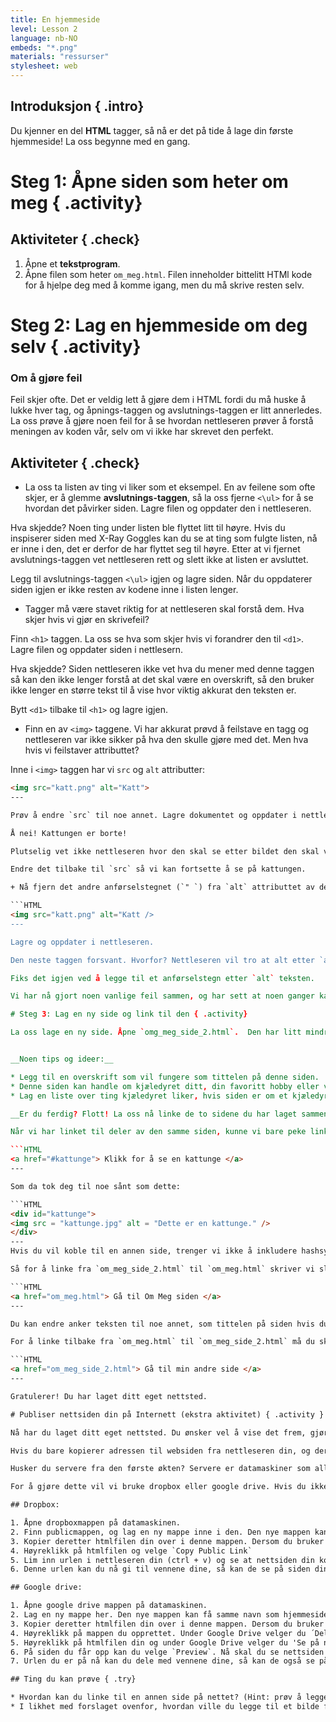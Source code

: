 ```yaml
---
title: En hjemmeside
level: Lesson 2
language: nb-NO
embeds: "*.png"
materials: "ressurser"
stylesheet: web
---
```


## Introduksjon { .intro}

Du kjenner en del __HTML__ tagger, så nå er det på tide å lage din første hjemmeside! La oss begynne med en gang.

# Steg 1: Åpne siden som heter om meg { .activity}

## Aktiviteter { .check}

1. Åpne et __tekstprogram__. 
2. Åpne filen som heter `om_meg.html`. Filen inneholder bittelitt HTMl kode for å hjelpe deg med å komme igang, men du må skrive resten selv.


# Steg 2: Lag en hjemmeside om deg selv { .activity}

### Om å gjøre feil

Feil skjer ofte. Det er veldig lett å gjøre dem i HTML fordi du må huske å lukke hver tag, og åpnings-taggen og avslutnings-taggen er litt annerledes. La oss prøve å gjøre noen feil for å se hvordan nettleseren prøver å forstå meningen av koden vår, selv om vi ikke har skrevet den perfekt.

## Aktiviteter { .check}

+ La oss ta listen av ting vi liker som et eksempel. En av feilene som ofte skjer, er å glemme __avslutnings-taggen__, så la oss fjerne `<\ul>` for å se hvordan det påvirker siden. Lagre filen og oppdater den i nettleseren.

Hva skjedde? Noen ting under listen ble flyttet litt til høyre. Hvis du inspiserer siden med X-Ray Goggles kan du se at ting som fulgte listen, nå er inne i den, det er derfor de har flyttet seg til høyre. Etter at vi fjernet avslutnings-taggen vet nettleseren rett og slett ikke at listen er avsluttet.

Legg til avslutnings-taggen `<\ul>` igjen og lagre siden. Når du oppdaterer siden igjen er ikke resten av kodene inne i listen lenger.

+ Tagger må være stavet riktig for at nettleseren skal forstå dem. Hva skjer hvis vi gjør en skrivefeil?

Finn `<h1>` taggen. La oss se hva som skjer hvis vi forandrer den til `<d1>`. Lagre filen og oppdater siden i nettlesern. 

Hva skjedde? Siden nettleseren ikke vet hva du mener med denne taggen så kan den ikke lenger forstå at det skal være en overskrift, så den bruker ikke lenger en større tekst til å vise hvor viktig akkurat den teksten er.

Bytt `<d1>` tilbake til `<h1>` og lagre igjen.


+ Finn en av `<img>` taggene. Vi har akkurat prøvd å feilstave en tagg og nettleseren var ikke sikker på hva den skulle gjøre med det. Men hva hvis vi feilstaver attributtet?

Inne i `<img>` taggen har vi `src` og `alt` attributter:

```HTML
<img src="katt.png" alt="Katt">
---

Prøv å endre `src` til noe annet. Lagre dokumentet og oppdater i nettleseren.

Å nei! Kattungen er borte!

Plutselig vet ikke nettleseren hvor den skal se etter bildet den skal vise - den ser etter filnavnet i `src` atributten som ikke lenger er der.

Endre det tilbake til `src` så vi kan fortsette å se på kattungen.

+ Nå fjern det andre anførselstegnet (`" `) fra `alt` attributtet av dette bildet: den etter teksten, slik at du ender opp med dette:

```HTML
<img src="katt.png" alt="Katt />
---

Lagre og oppdater i nettleseren.

Den neste taggen forsvant. Hvorfor? Nettleseren vil tro at alt etter `alt =" `og før neste sitatmerke (` "`) er ekstra tekst for dette bildet, inkludert slutten av bildekoden og neste åpnings-taggen.

Fiks det igjen ved å legge til et anførselstegn etter `alt` teksten.

Vi har nå gjort noen vanlige feil sammen, og har sett at noen ganger kan en enkelt feil gjøre slik at nettleseren ikke forstår hva vi mener. Men mesteparten av tiden vil den prøve å vise oss noe uansett, så når vi har endret overskrift-koden til noe annet, forsto den ikke at teksten var en overskrift, men viste oss fortsatt teksten. Så den prøver så godt den kan, men noen feil kan gjøre den ganske forvirret.

# Steg 3: Lag en ny side og link til den { .activity}

La oss lage en ny side. Åpne `omg_meg_side_2.html`.  Den har litt mindre kode en den andre siden du jobbet med, men jeg er sikker på at du kan legge til mer kode selv nå.


__Noen tips og ideer:__

* Legg til en overskrift som vil fungere som tittelen på denne siden.
* Denne siden kan handle om kjæledyret ditt, din favoritt hobby eller vennene dine og deres hobbyer.
* Lag en liste over ting kjæledyret liker, hvis siden er om et kjæledyr.

__Er du ferdig? Flott! La oss nå linke de to sidene du har laget sammen.__

Når vi har linket til deler av den samme siden, kunne vi bare peke linken til en bestemt id på siden, som dette:

```HTML
<a href="#kattunge"> Klikk for å se en kattunge </a>
---

Som da tok deg til noe sånt som dette:

```HTML
<div id="kattunge">
<img src = "kattunge.jpg" alt = "Dette er en kattunge." />
</div>
---
Hvis du vil koble til en annen side, trenger vi ikke å inkludere hashsymbolet (`#`), men i stedet må vi si hvilken fil vi vil linken skal ta oss til.

Så for å linke fra `om_meg_side_2.html` til `om_meg.html` skriver vi slik:

```HTML
<a href="om_meg.html"> Gå til Om Meg siden </a>
---

Du kan endre anker teksten til noe annet, som tittelen på siden hvis du har endret det.

For å linke tilbake fra `om_meg.html` til `om_meg_side_2.html` må du skrive det slik:

```HTML
<a href="om_meg_side_2.html"> Gå til min andre side </a>
---

Gratulerer! Du har laget ditt eget nettsted.

# Publiser nettsiden din på Internett (ekstra aktivitet) { .activity }

Nå har du laget ditt eget nettsted. Du ønsker vel å vise det frem, gjør du ikke?

Hvis du bare kopierer adressen til websiden fra nettleseren din, og deretter sender den til noen, ville de ikke se den. Det er fordi denne adressen beskriver et sted på datamaskinen din, og vennene dine ikke har tilgang til den. Selv om hadde hatt det, hva om de ønsket å se på den når datamaskinen din er skrudd av?

Husker du servere fra den første økten? Servere er datamaskiner som alltid er på og koblet til Internett, og de er satt opp slik at folk kan besøke nettsteder som lever på disse datamaskinene.

For å gjøre dette vil vi bruke dropbox eller google drive. Hvis du ikke har en egen konto kan du spørre om å få bruke mamma eller pappa sin.

## Dropbox:

1. Åpne dropboxmappen på datamaskinen.
2. Finn publicmappen, og lag en ny mappe inne i den. Den nye mappen kan få samme navn som hjemmesiden din, for eksempel 'om_meg'
3. Kopier deretter htmlfilen din over i denne mappen. Dersom du bruker noen bilder eller lignende må disse også kopieres over.
4. Høyreklikk på htmlfilen og velge `Copy Public Link`
5. Lim inn urlen i nettleseren din (ctrl + v) og se at nettsiden din kommer opp.
6. Denne urlen kan du nå gi til vennene dine, så kan de se på siden din. 

## Google drive:

1. Åpne google drive mappen på datamaskinen.
2. Lag en ny mappe her. Den nye mappen kan få samme navn som hjemmesiden din, for eksempel 'om_meg'.
3. Kopier deretter htmlfilen din over i denne mappen. Dersom du bruker noen bilder eller lignende må disse også kopieres over.
4. Høyreklikk på mappen du opprettet. Under Google Drive velger du ´Del´. Kryss av at mappen skal være offentlig - at alle skal kunne se den.
5. Høyreklikk på htmlfilen din og under Google Drive velger du 'Se på nettet'.
6. På siden du får opp kan du velge `Preview`. Nå skal du se nettsiden din.
7. Urlen du er på nå kan du dele med vennene dine, så kan de også se på siden din.

## Ting du kan prøve { .try}

* Hvordan kan du linke til en annen side på nettet? (Hint: prøv å legge til `http://` og deretter adressen til nettstedet du vil koble til)
* I likhet med forslaget ovenfor, hvordan ville du legge til et bilde fra et sted på nettet i stedet for fra datamaskinen? (Hint: igjen, prøve å legge til `http://` og adressen til bildet)




